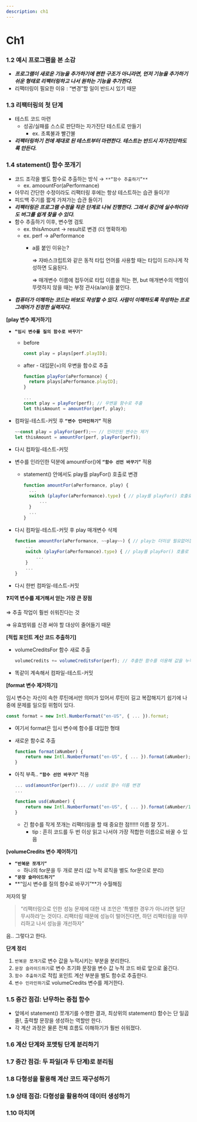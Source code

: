 ```yaml
---
description: ch1
---
```


# Ch1

### 1.2 예시 프로그램을 본 소감

* _**프로그램이 새로운 기능을 추가하기에 편한 구조가 아니라면, 먼저 기능을 추가하기 쉬운 형태로 리팩터링하고 나서 원하는 기능을 추가한다.**_
* 리팩터링이 필요한 이유 : “변경”할 일이 반드시 있기 때문

### 1.3 리팩터링의 첫 단계

* 테스트 코드 마련
  * 성공/실패를 스스로 판단하는 자가진단 테스트로 만들기
    * ex. 초록불과 빨간불
* _**리팩터링하기 전에 제대로 된 테스트부터 마련한다. 테스트는 반드시 자가진단하도록 만든다.**_

### 1.4 statement() 함수 쪼개기

* 코드 조각을 별도 함수로 추출하는 방식 → `**“함수 추출하기”**`
  * ex. amoountFor(aPerformance)
* 아무리 간단한 수정이라도 리팩터링 후에는 항상 테스트하는 습관 들이기!
* 피드백 주기를 짧게 가져가는 습관 들이기
* _**리팩터링은 프로그램 수정을 작은 단계로 나눠 진행한다. 그래서 중간에 실수하더라도 버그를 쉽게 찾을 수 있다.**_
* 함수 추출하기 이후, 변수명 검토
  * ex. thisAmount → result로 변경 (더 명확하게)
  * ex. perf → aPerformance
    *   a를 붙인 이유는?

        ⇒ 자바스크립트와 같은 동적 타입 언어를 사용할 때는 타입이 드러나게 작성하면 도움된다.

        ⇒ 매개변수 이름에 접두어로 타입 이름을 적는 편, but 매개변수의 역할이 뚜렷하지 않을 때는 부정 관사(a/an)을 붙인다.
* _**컴퓨터가 이해하는 코드는 바보도 작성할 수 있다. 사람이 이해하도록 작성하는 프로그래머가 진정한 실력자다.**_

**\[play 변수 제거하기]**

* **`“임시 변수를 질의 함수로 바꾸기"`**
  *   before

      ```jsx
      const play = plays[perf.playID];
      ```
  *   after - 대입문(=)의 우변을 함수로 추출

      ```jsx
      function playFor(aPerformance) {
      	return plays[aPerformance.playID];
      }

      ...
      const play = playFor(perf); // 우변을 함수로 추출
      let thisAmount = amountFor(perf, play);
      ```
*   컴파일-테스트-커밋 후 **`“변수 인라인하기”`** 적용

    ```jsx
    ~~const play = playFor(perf);~~ // 인라인된 변수는 제거
    let thisAmount = amountFor(perf, playFor(perf));
    ```
* 다시 컴파일-테스트-커밋
* 변수를 인라인한 덕분에 amountFor()에 **`“함수 선언 바꾸기”`** 적용
  *   statement() 안에서도 play를 playFor() 호출로 변경

      ```jsx
      function amountFor(aPerformance, play) {
      	...
      	switch (playFor(aPerformance).type) { // play를 playFor() 호출로 변경
      		...
      	}
      	...
      }
      ```
*   다시 컴파일-테스트-커밋 후 play 매개변수 삭제

    ```jsx
    function amountFor(aPerformance, ~~play~~) { // play는 더이상 필요없어짐
    	...
    	switch (playFor(aPerformance).type) { // play를 playFor() 호출로 변경
    		...
    	}
    	...
    }
    ```
* 다시 한번 컴파일-테스트-커밋

**❓지역 변수를 제거해서 얻는 가장 큰 장점**

⇒ 추출 작업이 훨씬 쉬워진다는 것

⇒ 유효범위를 신경 써야 할 대상이 줄어들기 때문

**\[적립 포인트 계산 코드 추출하기]**

*   volumeCreditsFor 함수 새로 추출

    ```jsx
    volumeCredits += volumeCreditsFor(perf); // 추출한 함수를 이용해 값을 누적
    ```
* 똑같이 계속해서 컴파일-테스트-커밋

**\[format 변수 제거하기]**

임시 변수는 자신이 속한 루틴에서만 의미가 있어서 루틴이 길고 복잡해지기 쉽기에 나중에 문제를 일으킬 위험이 있다.

```jsx
const format = new Intl.NumberFormat("en-US", { ... }).format;
```

* 여기서 format은 임시 변수에 함수를 대입한 형태
*   새로운 함수로 추출

    ```jsx
    function format(aNumber) {
    	return new Intl.NumberFormat("en-US", { ... }).format(aNumber);
    }
    ```
*   아직 부족.. **`“함수 선언 바꾸기”`** 적용

    ```jsx
    ... usd(amountFor(perf))... // usd로 함수 이름 변경
    ...

    function usd(aNumber) {
    	return new Intl.NumberFormat("en-US", { ... }).format(aNumber/100); // 단위 변환 로직도 이 함수 안으로 이동
    }
    ```

    * 긴 함수를 작게 쪼개는 리팩터링을 할 때 중요한 점!!!!!! 이름 잘 짓기..
      * tip : 흔히 코드를 두 번 이상 읽고 나서야 가장 적합한 이름으로 바꿀 수 있음

**\[volumeCredits 변수 제어하기]**

* **`“반복문 쪼개기”`**
  * 하나의 for문을 두 개로 분리 (값 누적 로직을 별도 for문으로 분리)
* **`“문장 슬라이드하기”`**
* \*\*“임시 변수를 질의 함수로 바꾸기”\*\*가 수월해짐

저자의 말

> “리팩터링으로 인한 성능 문제에 대한 내 조언은 ‘특별한 경우가 아니라면 일단 무시하라’는 것이다. 리팩터링 때문에 성능이 떨어진다면, 하던 리팩터링을 마무리하고 나서 성능을 개선하자”

음.. 그렇다고 한다.

**단계 정리**

1. `반복문 쪼개기`로 변수 값을 누적시키는 부분을 분리한다.
2. `문장 슬라이드하기`로 변수 초기화 문장을 변수 값 누적 코드 바로 앞으로 옮긴다.
3. `함수 추출하기`로 적립 포인트 계산 부분을 별도 함수로 추출한다.
4. `변수 인라인하기`로 volumeCredits 변수를 제거한다.

### 1.5 중간 점검: 난무하는 중첩 함수

* 앞에서 statement() 쪼개기를 수행한 결과, 최상위의 statement() 함수는 단 일곱 줄!, 출력할 문장을 생성하는 역할만 한다.
* 각 계산 과정은 물론 전체 흐름도 이해하기가 훨씬 쉬워졌다.

### 1.6 계산 단계와 포맷팅 단계 분리하기

### 1.7 중간 점검: 두 파일(과 두 단계)로 분리됨

### 1.8 다형성을 활용해 계산 코드 재구성하기

### 1.9 상태 점검: 다형성을 활용하여 데이터 생성하기

### 1.10 마치며
